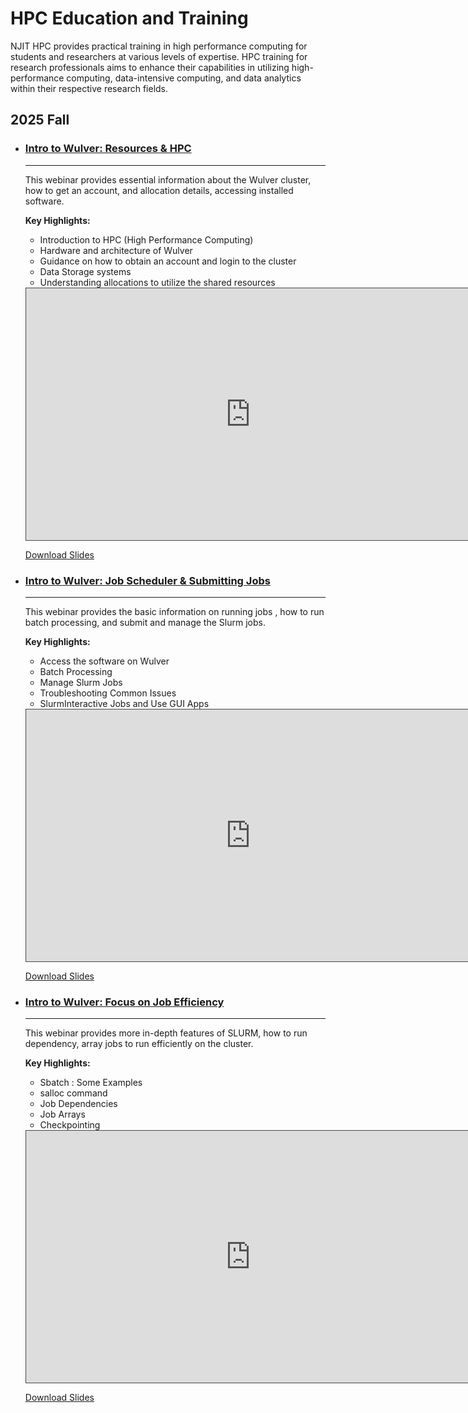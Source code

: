 # HPC Education and Training

NJIT HPC provides practical training in high performance computing for students and researchers at various levels of expertise. HPC training for research professionals aims to enhance their capabilities in utilizing high-performance computing, data-intensive computing, and data analytics within their respective research fields. 


## 2025 Fall
<div class="grid cards" markdown>

-   ### [Intro to Wulver: Resources & HPC](../index.md)

    ---

    This webinar provides essential information about the Wulver cluster, how to get an account, and allocation details, accessing installed software.
    
    **Key Highlights:**

    * Introduction to HPC (High Performance Computing)
    * Hardware and architecture of Wulver 
    * Guidance on how to obtain an account and login to the cluster 
    * Data Storage systems 
    * Understanding allocations to utilize the shared resources

	<iframe src="https://njit.hosted.panopto.com/Panopto/Pages/Embed.aspx?id=70d72962-a684-4971-8192-b35b0147f5f5&autoplay=false&offerviewer=true&showtitle=true&showbrand=false&captions=true&interactivity=all" height="405" width="720" style="border: 1px solid #464646; box-sizing: border-box;" allowfullscreen allow="autoplay" aria-label="Panopto Embedded Video Player" aria-description="Intro to Wulver: Resources &amp; HPC"></iframe>
    
    [<span class="octicon--arrow-right-24"></span> Download Slides](../../assets/slides/Intro_to_Wulver_I_09_17_2025.pdf)

</div>

<div class="grid cards" markdown>

-   ### [Intro to Wulver: Job Scheduler & Submitting Jobs](../index.md)

    ---

    This webinar provides the basic information on running jobs , how to run batch processing, and submit and manage the Slurm jobs.
    
    **Key Highlights:**

    * Access the software on Wulver
    * Batch Processing
    * Manage Slurm Jobs
    * Troubleshooting Common Issues
    * SlurmInteractive Jobs and Use GUI Apps

    <iframe src="https://njit.hosted.panopto.com/Panopto/Pages/Embed.aspx?id=1372490d-8e83-458d-ae71-b369014baf14&autoplay=false&offerviewer=true&showtitle=true&showbrand=false&captions=true&interactivity=all" height="405" width="720" style="border: 1px solid #464646; box-sizing: border-box;" allowfullscreen allow="autoplay" aria-label="Panopto Embedded Video Player" aria-description="Intro to Wulver: Job Scheduler &amp; Submitting Jobs"></iframe>

    [<span class="octicon--arrow-right-24"></span> Download Slides](../../assets/slides/Intro_to_Wulver_II_10_01_2025.pdf)

</div>

<div class="grid cards" markdown>

-   ### [Intro to Wulver: Focus on Job Efficiency](../index.md)

    ---

    This webinar provides more in-depth features of SLURM, how to run dependency, array jobs to run efficiently on the cluster.
    
    **Key Highlights:**

    * Sbatch : Some Examples
    * salloc command
    * Job Dependencies
    * Job Arrays
    * Checkpointing

    <iframe src="https://njit.hosted.panopto.com/Panopto/Pages/Embed.aspx?id=f0742dfc-75c3-4e57-ae04-b370014709f4&autoplay=false&offerviewer=true&showtitle=true&showbrand=false&captions=true&interactivity=all" height="405" width="720" style="border: 1px solid #464646; box-sizing: border-box;" allowfullscreen allow="autoplay" aria-label="Panopto Embedded Video Player" aria-description="Intro to Wulver: Focus on Job Efficiency"></iframe>

    [<span class="octicon--arrow-right-24"></span> Download Slides](../../assets/slides/Intro_to_Wulver_III_10_08_2025.pdf)

</div>



